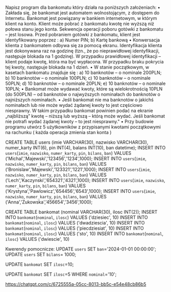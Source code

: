
Napisz program dla bankomatu który działa na poniższych założeniach:
•    Zakłada się, że bankomat jest automatem wolnostojącym, z dostępem do Internetu.
Bankomat jest powiązany w bankiem internetowym, w którym klient na konto. Klient może pobrać z bankomatu kwotę nie wyższą niż połowa stanu jego konta. Sekwencja operacji poboru gotówki z bankomatu – jest losowa.
Przed pobraniem gotówki z bankomatu, klient jest identyfikowany poprzez :
a) Numer PIN;
b) Kartę bankową
•    Konwersacja klienta z bankomatem odbywa się za pomocą ekranu. Identyfikacja klienta jest dokonywana raz na godzinę (tzn., że po nieprawidłowej identyfikacji, następuje blokada na 1 godzinę). W przypadku prawidłowej identyfikacji – klient podaje kwotę, która ma być wypłacona. W przypadku braku pokrycia tej kwoty, następuje blokada na 1 dzień.
•    W stanie początkowym, w kasetach bankomatu znajduje się :
a) 10 banknotów – o nominale 200PLN;
b) 10 banknotów – o nominale 100PLN;
c) 10 banknotów – o nominale 50PLN;
d) 10 banknotów – o nominale 20PLN;
e) 10 banknotów – o nominale 10PLN;
•    Bankomat może wydawać kwoty, które są wielokrotnością 10PLN (do 500PLN) – od banknotów o najwyższych nominałach do banknotów o najniższych nominałach.
•    Jeśli bankomat nie ma banknotów o jakichś nominałach lub nie może wydać żądanej kwoty to jest częściowo niesprawny. W takim przypadku bankomat powinien podać na ekranie „najbliższą” kwotę – niższą lub wyższą – którą może wydać. Jeśli bankomat nie potrafi wydać żądanej kwoty – to jest niesprawny."
•    Przy budowie programu utwórz 5 użytkowników z przypisanymi kwotami początkowymi na rachunku ( każda operacja zmienia stan konta )


CREATE TABLE users (imie VARCHAR(30), nazwisko VARCHAR(30), numer_karty INT(6), pin INT(4), balans INT(10), ban datetime);
INSERT INTO `users`(`imie`, `nazwisko`, `numer_karty`, `pin`, `bilans`, `ban`) VALUES ('Michal','Majewski','123456','1234',1000);
INSERT INTO `users`(`imie`, `nazwisko`, `numer_karty`, `pin`, `bilans`, `ban`) VALUES ('Bronislaw','Majewski','123321','1221',1000);
INSERT INTO `users`(`imie`, `nazwisko`, `numer_karty`, `pin`, `bilans`, `ban`) VALUES ('Lech','Kaczynski','654321','4321',1000);
INSERT INTO `users`(`imie`, `nazwisko`, `numer_karty`, `pin`, `bilans`, `ban`) VALUES ('Krystyna','Pawlowicz','654456','6543',1000);
INSERT INTO `users`(`imie`, `nazwisko`, `numer_karty`, `pin`, `bilans`, `ban`) VALUES ('Anna','Zukowska','456654','3456',1000);

CREATE TABLE bankomat (nominal VARCHAR(30), ilosc INT(2));
INSERT INTO `bankomat`(`nominal`, `ilosc`) VALUES ('dziesiec', 10)
INSERT INTO `bankomat`(`nominal`, `ilosc`) VALUES ('dwadziescia', 10)
INSERT INTO `bankomat`(`nominal`, `ilosc`) VALUES ('piecdziesiat', 10)
INSERT INTO `bankomat`(`nominal`, `ilosc`) VALUES ('sto', 10)
INSERT INTO `bankomat`(`nominal`, `ilosc`) VALUES ('dwiescie', 10)


Kwerendy pomocnicze:
UPDATE `users` SET `ban`='2024-01-01 00:00:00';
UPDATE `users` SET `bilans`= 1000;

UPDATE `bankomat` SET `ilosc`=10;

UPDATE `bankomat` SET `ilosc`=5 WHERE `nominal`='10';

https://chatgpt.com/c/6725555a-05cc-8013-bb5c-e54e48cb86b5